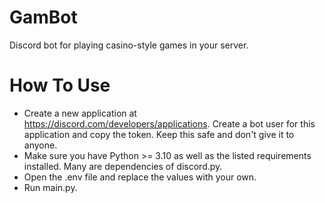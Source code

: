 # GamBot
Discord bot for playing casino-style games in your server.

# How To Use
- Create a new application at https://discord.com/developers/applications. Create a bot user for this application and copy the token. Keep this safe and don't give it to anyone.
- Make sure you have Python >= 3.10 as well as the listed requirements installed. Many are dependencies of discord.py.
- Open the .env file and replace the values with your own.
- Run main.py.